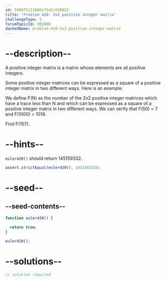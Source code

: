 ```yaml
---
id: 5900f5111000cf542c510023
title: 'Problem 420: 2x2 positive integer matrix'
challengeType: 5
forumTopicId: 302090
dashedName: problem-420-2x2-positive-integer-matrix
---
```


# --description--

A positive integer matrix is a matrix whose elements are all positive integers.

Some positive integer matrices can be expressed as a square of a positive integer matrix in two different ways. Here is an example:

We define F(N) as the number of the 2x2 positive integer matrices which have a trace less than N and which can be expressed as a square of a positive integer matrix in two different ways. We can verify that F(50) = 7 and F(1000) = 1019.

Find F(107).

# --hints--

`euler420()` should return 145159332.

```js
assert.strictEqual(euler420(), 145159332);
```

# --seed--

## --seed-contents--

```js
function euler420() {

  return true;
}

euler420();
```

# --solutions--

```js
// solution required
```
